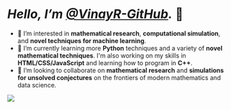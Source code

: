 # *Hello, I’m [@VinayR-GitHub](https://github.com/VinayR-GitHub).* 👋
- 👀 I’m interested in **mathematical research**, **computational simulation**, and **novel techniques for machine learning**.
- 🌱 I’m currently learning more **Python** techniques and a variety of **novel mathematical techniques**. I'm also working on my skills in **HTML/CSS/JavaScript** and learning how to program in **C++**.
- 💞️ I’m looking to collaborate on **mathematical research** and **simulations for unsolved conjectures** on the frontiers of modern mathematics and data science.<br />
<img align = 'center' src = 'https://github-readme-stats-beige-eight-64.vercel.app/api/top-langs/?username=VinayR-GitHub&layout=compact&theme=dracula' />

